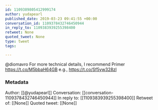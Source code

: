 ```yaml
---
id: 1109389805412999174
author: yudapearl
published_date: 2019-03-23 09:41:55 +00:00
conversation_id: 1109378432746450944
in_reply_to: 1109383939255398400
retweet: None
quoted_tweet: None
type: tweet
tags:

---
```


@diomavro For more technical details, I recommend Primer https://t.co/M5bbaH64GB
e.g., https://t.co/Sf5yw328zl

### Metadata

Author: [[@yudapearl]]
Conversation: [[conversation-1109378432746450944]]
In reply to: [[1109383939255398400]]
Retweet of: [[None]]
Quoted tweet: [[None]]
